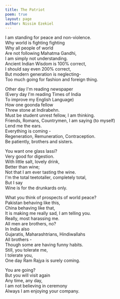 ```yaml
---
title: The Patriot
poem: true
layout: page
author: Nissim Ezekiel
---
```

I am standing for peace and non-violence.  
Why world is fighting fighting  
Why all people of world  
Are not following Mahatma Gandhi,  
I am simply not understanding.  
Ancient Indian Wisdom is 100% correct,  
I should say even 200% correct,  
But modern generation is neglecting-  
Too much going for fashion and foreign thing.  

Other day I'm reading newspaper  
(Every day I'm reading Times of India  
To improve my English Language)  
How one goonda fellow  
Threw stone at Indirabehn.  
Must be student unrest fellow, I am thinking.  
Friends, Romans, Countrymen, I am saying (to myself)  
Lend me the ears.  
Everything is coming -  
Regeneration, Remuneration, Contraception.  
Be patiently, brothers and sisters.  

You want one glass lassi?  
Very good for digestion.  
With little salt, lovely drink,  
Better than wine;  
Not that I am ever tasting the wine.  
I'm the total teetotaller, completely total,  
But I say  
Wine is for the drunkards only.  

What you think of prospects of world peace?  
Pakistan behaving like this,  
China behaving like that,  
It is making me really sad, I am telling you.  
Really, most harassing me.  
All men are brothers, no?  
In India also  
Gujaratis, Maharashtrians, Hindiwallahs  
All brothers -  
Though some are having funny habits.  
Still, you tolerate me,  
I tolerate you,  
One day Ram Rajya is surely coming.  

You are going?  
But you will visit again  
Any time, any day,  
I am not believing in ceremony  
Always I am enjoying your company.

